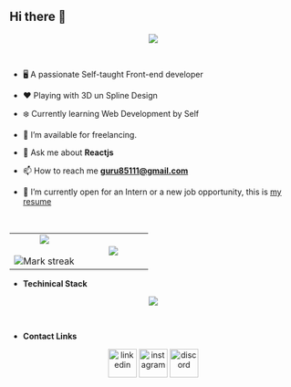 ## Hi there 👋

<p align="center">
  <a href="https://github.com/DenverCoder1/readme-typing-svg"><img src="https://readme-typing-svg.herokuapp.com?font=Time+New+Roman&color=blue&size=25&center=true&vCenter=true&width=600&height=100&lines=I'm+Guru+..+&hearts;++;Self-taught+Front-End+Developer,;Computer+Science+Student,;Spline+3D+Newbie,;Active+Learner,;Love+to+learn+new+stuffs..<3"></a>
</p>

<br>

- 🖥️ A passionate Self-taught Front-end developer
- ♥️ Playing with 3D un Spline Design
- ❄️ Currently learning Web Development by Self
- 🤝 I’m available for freelancing.

- 💬 Ask me about **Reactjs**

- 📫 How to reach me **guru85111@gmail.com**
- 🛜 I’m currently open for an Intern or a new job opportunity, this is [my resume](https://drive.google.com/file/d/1v6OK_dzKvp-6AxuANNHiEW43bLmZH-5-/view?usp=sharing)

<br>

<!--- stats & Trophy (start) -->
<p align="center">
  <!--- stats (start) -->
<table align="center">
<tr border="none">
<td width="50%" align="center">
  
<img  align="center"  src="https://github-readme-stats.vercel.app/api?username=guru-projects&theme=dark&show_icons=true&count_private=true" />
  <br></br>
  <img  title="🔥 Get streak stats for your profile at git.io/streak-stats" alt="Mark streak" src="https://github-readme-streak-stats.herokuapp.com/?user=guru-projects&theme=dark&hide_border=false" /> 
</td>

<td width="50%" align="center">

  <img  align="center"  src="https://github-readme-stats.anuraghazra1.vercel.app/api/top-langs/?username=guru-projects&theme=dark&hide_border=false&no-bg=true&no-frame=true&langs_count=10"/>
  
  </td>
</tr>
</table>
<!--- stats (end) -->

-  **Techinical Stack**

<!--tech stack icons-->
<p align="center">
  <a href="https://skillicons.dev">
    <img src="https://skillicons.dev/icons?i=html,css,js,react,vite,tailwind,vscode,materialui,npm,StackOverflow,bootstrap,notion,git,discord,figma,github,atom,bash,discord,gmail,htmx,php,vercel,md,py&perline=14" />
  </a>
</p>




</br>

-  **Contact Links**
<!--icons and links-->
<p align="center">
<a href="https://www.linkedin.com/in/guru-m-guru/" target="blank"><img align="center" src="https://user-images.githubusercontent.com/88904952/234979284-68c11d7f-1acc-4f0c-ac78-044e1037d7b0.png" alt="linkedin" height="50" width="50" /></a>
<a href="https://www.instagram.com/guru_._m/" target="blank"><img align="center" src="https://user-images.githubusercontent.com/88904952/234981169-2dd1e58f-4b7e-468c-8213-034ba62156c3.png" alt="instagram" height="50" width="50" /></a>
<a href="https://discordapp.com/users/guru0723" target="blank"><img align="center" src="https://user-images.githubusercontent.com/88904952/234982627-019fd336-6248-453c-9b05-97c13fd1d207.png" alt="discord" height="50" width="50" /></a>
  
</p>


